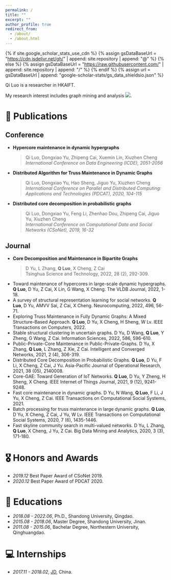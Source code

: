 ```yaml
---
permalink: /
title: ""
excerpt: ""
author_profile: true
redirect_from: 
  - /about/
  - /about.html
---
```


{% if site.google_scholar_stats_use_cdn %}
{% assign gsDataBaseUrl = "https://cdn.jsdelivr.net/gh/" | append: site.repository | append: "@" %}
{% else %}
{% assign gsDataBaseUrl = "https://raw.githubusercontent.com/" | append: site.repository | append: "/" %}
{% endif %}
{% assign url = gsDataBaseUrl | append: "google-scholar-stats/gs_data_shieldsio.json" %}

<span class='anchor' id='about-me'></span>

Qi Luo is a researcher in HKAIFT. 
<!-- and a postdoc of City University of Hongkong -->

My research interest includes graph mining and analysis <a href='https://scholar.google.com/citations?user=glQeJ0sAAAAJ'><img src="https://img.shields.io/endpoint?url={{ url | url_encode }}&logo=Google%20Scholar&labelColor=f6f6f6&color=9cf&style=flat&label=citations"></a>.


<!-- # 🔥 News
- *2022.02*: &nbsp;🎉🎉 Lorem ipsum dolor sit amet, consectetur adipiscing elit. Vivamus ornare aliquet ipsum, ac tempus justo dapibus sit amet. 
- *2022.02*: &nbsp;🎉🎉 Lorem ipsum dolor sit amet, consectetur adipiscing elit. Vivamus ornare aliquet ipsum, ac tempus justo dapibus sit amet.  -->

<!-- # 🔮 Projects

<div class='paper-box'><div class='paper-box-image'><div><div class="badge">CVPR 2016</div><img src='images/500x300.png' alt="sym" width="100%"></div></div>
<div class='paper-box-text' markdown="1">

[Deep Residual Learning for Image Recognition](https://openaccess.thecvf.com/content_cvpr_2016/papers/He_Deep_Residual_Learning_CVPR_2016_paper.pdf)

**Kaiming He**, Xiangyu Zhang, Shaoqing Ren, Jian Sun

[**Project**](https://scholar.google.com/citations?view_op=view_citation&hl=zh-CN&user=DhtAFkwAAAAJ&citation_for_view=DhtAFkwAAAAJ:ALROH1vI_8AC) <strong><span class='show_paper_citations' data='DhtAFkwAAAAJ:ALROH1vI_8AC'></span></strong>
- Lorem ipsum dolor sit amet, consectetur adipiscing elit. Vivamus ornare aliquet ipsum, ac tempus justo dapibus sit amet. 
</div>
</div> -->


# 📝 Publications 


<!-- - [Lorem ipsum dolor sit amet, consectetur adipiscing elit. Vivamus ornare aliquet ipsum, ac tempus justo dapibus sit amet](https://github.com), A, B, C, **CVPR 2020** -->

## Conference

- **Hypercore maintenance in dynamic hypergraphs**      
  > Qi Luo, Dongxiao Yu, Zhipeng Cai, Xuemin Lin, Xiuzhen Cheng       
  *International Conference on Data Engineering (ICDE), 2051-2056*
  
- **Distributed Algorithm for Truss Maintenance in Dynamic Graphs**     
  > Qi Luo, Dongxiao Yu, Hao Sheng, Jiguo Yu, Xiuzhen Cheng     
  *International Conference on Parallel and Distributed Computing: Applications and Technologies (PDCAT), 2020, 104-115*
  
- **Distributed core decomposition in probabilistic graphs**
  > Qi Luo, Dongxiao Yu, Feng Li, Zhenhao Dou, Zhipeng Cai, Jiguo Yu, Xiuzhen Cheng     
  *International Conference on Computational Data and Social Networks (CSoNet), 2019, 16-32*

## Journal

- **Core Decomposition and Maintenance in Bipartite Graphs**     
  > D Yu, L Zhang, **Q Luo**, X Cheng, Z Cai     
  > Tsinghua Science and Technology, 2022, 28 (2), 292-309.
- Toward maintenance of hypercores in large-scale dynamic hypergraphs. **Q Luo**, D Yu, Z Cai, X Lin, G Wang, X Cheng. The VLDB Journal, 2022, 1-18.
- A survey of structural representation learning for social networks. **Q Luo**, D Yu, AMVV Sai, Z Cai, X Cheng. Neurocomputing, 2022, 496, 56-71.
- Exploring Truss Maintenance in Fully Dynamic Graphs: A Mixed Structure-Based Approach. **Q Luo**, D Yu, X Cheng, H Sheng, W Lv. IEEE Transactions on Computers, 2022.
- Stable structural clustering in uncertain graphs. D Yu, D Wang, **Q Luo**, Y Zheng, G Wang, Z Cai. Information Sciences, 2022, 586, 596-610.
- Public-Private-Core Maintenance in Public-Private-Graphs. D Yu, X Zhang, **Q Luo**, L Zhang, Z Xie, Z Cai. Intelligent and Converged Networks, 2021, 2 (4), 306-319.
- Distributed Core Decomposition in Probabilistic Graphs. **Q Luo**, D Yu, F Li, X Cheng, Z Cai, J Yu. Asia-Pacific Journal of Operational Research, 2021, 38 (05), 2140008.
- Core-GAE: Toward Generation of IoT Networks. **Q Luo**, D Yu, Y Zheng, H Sheng, X Cheng. IEEE Internet of Things Journal, 2021, 9 (12), 9241-9248.
- Fast core maintenance in dynamic graphs. D Yu, N Wang, **Q Luo**, F Li, J Yu, X Cheng, Z Cai. IEEE Transactions on Computational Social Systems, 2021.
- Batch processing for truss maintenance in large dynamic graphs. **Q Luo**, D Yu, X Cheng, Z Cai, J Yu, W Lv. IEEE Transactions on Computational Social Systems, 2020, 7 (6), 1435-1446.
- Fast skyline community search in multi-valued networks. D Yu, L Zhang, **Q Luo**, X Cheng, J Yu, Z Cai. Big Data Mining and Analytics, 2020, 3 (3), 171-180.






# 🎖 Honors and Awards
- *2019.12* Best Paper Award of CSoNet 2019. 
- *2020.12* Best Paper Award of PDCAT 2020.
<!-- - *2023.4* Best Paper Award of CIDM 2023.   -->

# 📖 Educations
- *2018.08 - 2022.06*, Ph.D., Shandong University, Qingdao. 
- *2015.08 - 2018.06*, Master Degree, Shandong University, Jinan. 
- *2011.08 - 2015.06*, Bachelar Degree, Northestern University, Qinghuangdao. 

<!-- # 💬 Invited Talks
- *2021.06*, Lorem ipsum dolor sit amet, consectetur adipiscing elit. Vivamus ornare aliquet ipsum, ac tempus justo dapibus sit amet. 
- *2021.03*, Lorem ipsum dolor sit amet, consectetur adipiscing elit. Vivamus ornare aliquet ipsum, ac tempus justo dapibus sit amet.  \| [\[video\]](https://github.com/) -->

# 💻 Internships
- *2017.11 - 2018.02*, [JD](https://www.jd.com/), China.
